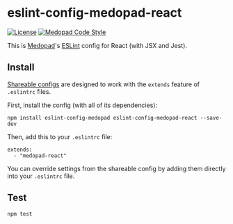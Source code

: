 # eslint-config-medopad-react

[![License](http://img.shields.io/badge/license-MIT-green.svg?style=flat-square)](LICENSE)
[![Medopad Code Style](https://img.shields.io/badge/code%20style-Medopad-brightgreen.svg?style=flat-square)](https://github.com/Medopad/eslint-config-medopad)

This is [Medopad](http://medopad.com)'s [ESLint](http://eslint.org) config for React (with JSX and Jest).

## Install

[Shareable configs](http://eslint.org/docs/developer-guide/shareable-configs) are designed to work with the `extends` feature of `.eslintrc` files.

First, install the config (with all of its dependencies):

```
npm install eslint-config-medopad eslint-config-medopad-react --save-dev
```

Then, add this to your `.eslintrc` file:

```
extends:
  - "medopad-react"
```

You can override settings from the shareable config by adding them directly into your `.eslintrc` file.

## Test

```
npm test
```
